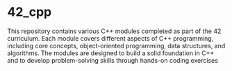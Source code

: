 # 42_cpp
This repository contains various C++ modules completed as part of the 42 curriculum. 
Each module covers different aspects of C++ programming, including core concepts, object-oriented programming, data structures, and algorithms. The modules are designed to build a solid foundation in C++ and to develop problem-solving skills through hands-on coding exercises
